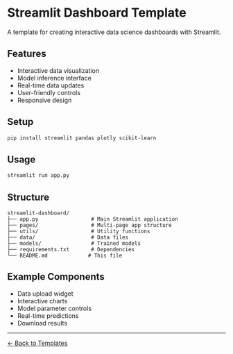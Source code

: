 # Streamlit Dashboard Template

A template for creating interactive data science dashboards with Streamlit.

## Features

- Interactive data visualization
- Model inference interface
- Real-time data updates
- User-friendly controls
- Responsive design

## Setup

```bash
pip install streamlit pandas plotly scikit-learn
```

## Usage

```bash
streamlit run app.py
```

## Structure

```
streamlit-dashboard/
├── app.py                 # Main Streamlit application
├── pages/                 # Multi-page app structure
├── utils/                 # Utility functions
├── data/                  # Data files
├── models/                # Trained models
├── requirements.txt       # Dependencies
└── README.md             # This file
```

## Example Components

- Data upload widget
- Interactive charts
- Model parameter controls
- Real-time predictions
- Download results

---
[← Back to Templates](../README.md)